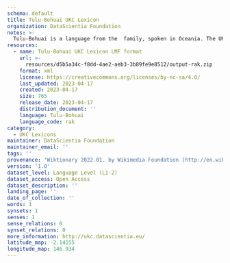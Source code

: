 ```yaml
---
schema: default
title: Tulu-Bohuai UKC Lexicon
organization: DataScientia Foundation
notes: >-
  Tulu-Bohuai is a language from the  family, spoken in Oceania. The UKC Lexicon of Tulu-Bohuai is represented as a lexico-semantic network. It consists of words, word senses, synsets, as well as sense-level and synset-level relationships.
resources:
  - name: Tulu-Bohuai UKC Lexicon LMF format
    url: >-
      resources/d5b5a34c-f8dd-4ae2-aeb3-3b89fe9e8512/output-rak.zip
    format: xml
    license: https://creativecommons.org/licenses/by-nc-sa/4.0/
    last_updated: 2023-04-17
    created: 2023-04-17
    size: 765
    release_date: 2023-04-17
    distribution_document: ''
    language: Tulu-Bohuai
    language_code: rak
category:
  - UKC Lexicons
maintainer: DataScientia Foundation
maintainer_email: ''
tags: ''
provenance: 'Wiktionary 2022.01. by Wikimedia Foundation (http://en.wiktionary.org); Princeton WordNet 2.1 by Princeton University (https://wordnet.princeton.edu)'
version: '1.0'
dataset_level: Language Level (L1-2)
dataset_access: Open Access
dataset_description: ''
landing_page: ''
date_of_collection: ''
words: 1
synsets: 1
senses: 1
sense_relations: 0
synset_relations: 0
more_information: http://ukc.datascientia.eu/
latitude_map: -2.14155
longitude_map: 146.934
---
```


